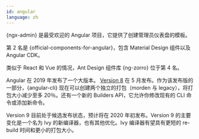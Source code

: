 ```yaml
---
id: angular
language: zh
---
```


{ngx-admin} 是最受欢迎的 Angular 项目，它提供了创建管理员仪表盘的模板。

第 2 名是 {official-components-for-angular}，包含 Material Design 组件以及 Angular CDK。

类似于 React 和 Vue 的情况，Ant Design 组件库 {ng-zorro} 位于第 4 名。

Angular 在 2019 年发布了一个大版本。 [Version 8](https://blog.angular.io/version-8-of-angular-smaller-bundles-cli-apis-and-alignment-with-the-ecosystem-af0261112a27) 在 5 月发布。作为该发布版的一部分，{angular-cli} 现在可以创建两个独立的打包（morden 与 legacy），将打包大小减少至多 20％。还有一个新的 Builders API，它允许你修改现有的 CLI 命令或添加新命令。

Version 9 目前处于候选发布状态，预计将在 2020 年初发布。Version 9 的主要变化是一个名为 Ivy 的新编译器，也有其他优化。Ivy 编译器有望具有更短的 re-build 时间和更小的打包大小。

